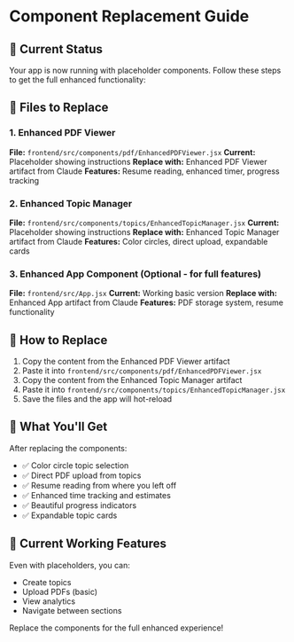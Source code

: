 # Component Replacement Guide

## 🎯 Current Status
Your app is now running with placeholder components. Follow these steps to get the full enhanced functionality:

## 📁 Files to Replace

### 1. Enhanced PDF Viewer
**File:** `frontend/src/components/pdf/EnhancedPDFViewer.jsx`
**Current:** Placeholder showing instructions
**Replace with:** Enhanced PDF Viewer artifact from Claude
**Features:** Resume reading, enhanced timer, progress tracking

### 2. Enhanced Topic Manager  
**File:** `frontend/src/components/topics/EnhancedTopicManager.jsx`
**Current:** Placeholder showing instructions
**Replace with:** Enhanced Topic Manager artifact from Claude
**Features:** Color circles, direct upload, expandable cards

### 3. Enhanced App Component (Optional - for full features)
**File:** `frontend/src/App.jsx`
**Current:** Working basic version
**Replace with:** Enhanced App artifact from Claude
**Features:** PDF storage system, resume functionality

## 🚀 How to Replace

1. Copy the content from the Enhanced PDF Viewer artifact
2. Paste it into `frontend/src/components/pdf/EnhancedPDFViewer.jsx`
3. Copy the content from the Enhanced Topic Manager artifact  
4. Paste it into `frontend/src/components/topics/EnhancedTopicManager.jsx`
5. Save the files and the app will hot-reload

## 🎉 What You'll Get

After replacing the components:
- ✅ Color circle topic selection
- ✅ Direct PDF upload from topics
- ✅ Resume reading from where you left off
- ✅ Enhanced time tracking and estimates
- ✅ Beautiful progress indicators
- ✅ Expandable topic cards

## 🔧 Current Working Features

Even with placeholders, you can:
- Create topics
- Upload PDFs (basic)
- View analytics
- Navigate between sections

Replace the components for the full enhanced experience!
